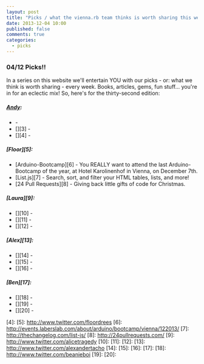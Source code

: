 ```yaml
---
layout: post
title: "Picks / what the vienna.rb team thinks is worth sharing this week"
date: 2013-12-04 10:00
published: false
comments: true
categories:
  - picks
---
```


### 04/12 Picks!!

In a series on this website we'll entertain YOU with our picks - or: what we think is worth sharing - every week.
Books, articles, gems, fun stuff... you're in for an eclectic mix! So, here's for the thirty-second edition:

##### [Andy][1]:
  - [][2] - 
  - [][3] - 
  - [][4] - 

##### [Floor][5]:
  - [Arduino-Bootcamp][6] -  You REALLY want to attend the last Arduino-Bootcamp of the year, at Hotel Karolinenhof in Vienna, on December 7th. 
  - [List.js][7] -  Search, sort, and filter your HTML tables, lists, and more!
  - [24 Pull Requests][8] - Giving back little gifts of code for Christmas.
  
##### [Laura][9]:
  - [][10] - 
  - [][11] - 
  - [][12] -

##### [Alex][13]:
  - [][14] - 
  - [][15] - 
  - [][16] -

##### [Ben][17]:
  - [][18] - 
  - [][19] - 
  - [][20] -

[1]: http://www.twitter.com/pxlpnk
[2]: 
[3]: 
[4]: 
[5]: http://www.twitter.com/floordrees
[6]: http://events.laberslab.com/about/arduino/bootcamp/vienna/122013/
[7]: http://thechangelog.com/list-js/
[8]: http://24pullrequests.com/
[9]: http://www.twitter.com/alicetragedy
[10]: 
[11]: 
[12]: 
[13]: http://www.twitter.com/alexandertacho
[14]: 
[15]: 
[16]: 
[17]: 
[18]: http://www.twitter.com/beanieboi
[19]: 
[20]: 